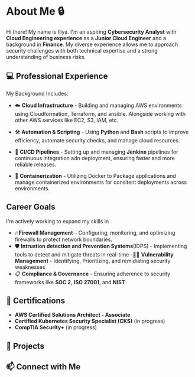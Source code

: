 # About Me  🔒


Hi there! My name is Iliya. I'm an aspiring **Cybersecurity Analyst** with **Cloud Engineering experience** as a **Junior Cloud Engineer** and a background in **Finance**. My diverse experience allows me to approach security challenges with both technical expertise and a strong understanding of business risks. 



## 💻 Professional Experience
My Background Includes: 
- ☁️ **Cloud Infrastructure** - Building and managing AWS environments using Cloudformation, Terraform, and ansible. Alongside working with other AWS services like EC2, S3, IAM, etc.

- 🛠️ **Automation & Scripting** - Using **Python** and **Bash** scripts to improve efficiency, automate security checks, and manage cloud resources.

- 🚀 **CI/CD Pipelines** - Setting up and managing **Jenkins** pipelines for continuous integration adn deployment, ensuring faster and more reliable releases.

- 🐳 **Containerization** - Utilizing Docker to Package applications and manage containerized environments for consitent deployments across environments.



## Career Goals 
I'm actively working to expand my skills in 
- 🔥**Firewall Management** – Configuring, monitoring, and optimizing firewalls to protect network boundaries. 
-  🛡️ **Intrustion detection and Prevention Systems**(IDPS) - Implementing tools to detect and mitigate threats in real-time
-🕵️‍♂️ **Vulnerability Management** - Identifying, Prioritizing, and remidiating security weaknesses
- 📋 **Compliance & Governance** - Ensuring adherence to security frameworks like **SOC 2**, **ISO 27001**, and **NIST**

## 📜 Certifications
- **AWS Certified Solutions Architect - Associate**
- **Certified Kubernetes Security Specialist (CKS)** (in progress)
- **CompTIA Security+** (in progress)

## 🚀 Projects




## 📫 Connect with Me
